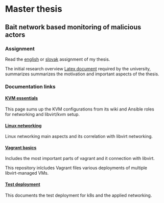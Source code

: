 # Master thesis
## Bait network based monitoring of malicious actors

### Assignment
Read the [english](./docs/initial_research/mt_assignment.md) or [slovak](./docs/initial_research/dp_text_zadania.md) assignment of my thesis.

The initial research overview [Latex document](./docs/initial_research/latex) required by the university, summarizes summarizes the motivation and important aspects of the thesis.

### Documentation links

#### [KVM essentials](./docs/kvm_essentials.md)

This page sums up the KVM configurations from its wiki and Ansible roles for networking and libvirt/kvm setup.

#### [Linux networking](./docs/linux_networking.md)

Linux networking main aspects and its correlation with libvirt networking.

#### [Vagrant basics](./docs/vagrant.md)

Includes the most important parts of vagrant and it connection with libvirt.

This repository inlcludes Vagrant files various deployments of multiple libvirt-managed VMs.

#### [Test deployment](./docs/test_deployment.md)

This documents the test deployment for k8s and the applied networking.
